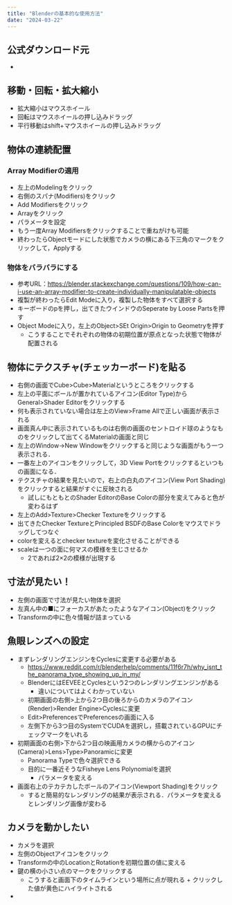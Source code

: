 ```yaml
---
title: "Blenderの基本的な使用方法"
date: "2024-03-22"
---
```


## 公式ダウンロード元
- 

## 移動・回転・拡大縮小
- 拡大縮小はマウスホイール
- 回転はマウスホイールの押し込みドラッグ
- 平行移動はshift+マウスホイールの押し込みドラッグ

## 物体の連続配置
### Array Modifierの適用
- 左上のModelingをクリック
- 右側のスパナ(Modifiers)をクリック
- Add Modifiersをクリック
- Arrayをクリック
- パラメータを設定
- もう一度Array Modifiersをクリックすることで重ねがけも可能
- 終わったらObjectモードにした状態でカメラの横にある下三角のマークをクリックして，Applyする

### 物体をバラバラにする
- 参考URL：https://blender.stackexchange.com/questions/109/how-can-i-use-an-array-modifier-to-create-individually-manipulatable-objects
- 複製が終わったらEdit Modeに入り，複製した物体をすべて選択する
- キーボードのpを押し，出てきたウインドウのSeperate by Loose Partsを押す
- Object Modeに入り，左上のObject>SEt Origin>Origin to Geometryを押す
    - こうすることでそれぞれの物体の初期位置が原点となった状態で物体が配置される

## 物体にテクスチャ(チェッカーボード)を貼る
- 右側の画面でCube>Cube>Materialというところをクリックする
- 左上の平面にボールが置かれているアイコン(Editor Type)からGeneral>Shader Editorをクリックする
- 何も表示されていない場合は左上のView>Frame Allで正しい画面が表示される
- 画面真ん中に表示されているものは右側の画面のセントロイド球のようなものをクリックして出てくるMaterialの画面と同じ
- 左上のWindow->New Windowをクリックすると同じような画面がもう一つ表示される．
- 一番左上のアイコンをクリックして，3D View Portをクリックするといつもの画面になる．
- テクスチャの結果を見たいので，右上の白丸のアイコン(View Port Shading)をクリックすると結果がすぐに反映される
    - 試しにもともとのShader EditorのBase Colorの部分を変えてみると色が変わるはず
- 左上のAdd>Texture>Checker Textureをクリックする
- 出てきたChecker TextureとPrincipled BSDFのBase Colorをマウスでドラッグしてつなぐ
- colorを変えるとchecker textureを変化させることができる
- scaleは一つの面に何マスの模様を生じさせるか
    - 2であれば2×2の模様が出現する

## 寸法が見たい！
- 左側の画面で寸法が見たい物体を選択
- 左真ん中の■にフォーカスがあたったようなアイコン(Object)をクリック
- Transformの中に色々情報が詰まっている


## 魚眼レンズへの設定
- まずレンダリングエンジンをCyclesに変更する必要がある
    - https://www.reddit.com/r/blenderhelp/comments/11f6r7h/why_isnt_the_panorama_type_showing_up_in_my/
    - BlenderにはEEVEEとCyclesという2つのレンダリングエンジンがある
        - 違いについてはよくわかっていない
    - 初期画面の右側>上から2つ目の後ろからのカメラのアイコン(Render)>Render Engine>Cyclesに変更
    - Edit>PreferencesでPreferencesの画面に入る
    - 左側下から3つ目のSystemでCUDAを選択し，搭載されているGPUにチェックマークをいれる
- 初期画面の右側>下から2つ目の映画用カメラの横からのアイコン(Camera)>Lens>Type>Panoramicに変更
    - Panorama Typeで色々選択できる
    - 目的に一番近そうなFisheye Lens Polynomialを選択
        - パラメータを変える
- 画面右上のテカテカしたボールのアイコン(Viewport Shading)をクリック
    - すると簡易的なレンダリングの結果が表示される．パラメータを変えるとレンダリング画像が変わる

## カメラを動かしたい
- カメラを選択
- 左側のObjectアイコンをクリック
- Transformの中のLocationとRotationを初期位置の値に変える
- 鍵の横の小さい点のマークをクリックする
    - こうすると画面下のタイムラインという場所に点が現れる + クリックした値が黄色にハイライトされる
- 